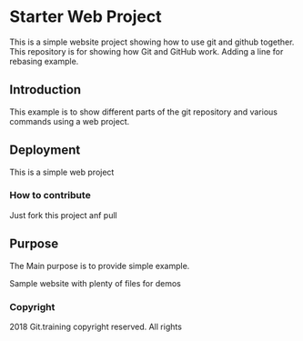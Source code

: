 # Starter Web Project

This is a simple website project showing how to use git 
and github together.
This repository is for showing how Git and GitHub work.
Adding a line for rebasing example.

## Introduction

This example is to show different parts of the git repository and 
various commands using a web project.

## Deployment

This is a simple web project

### How to contribute

Just fork this project anf pull

## Purpose

The Main purpose is to provide simple example.

Sample website with plenty of files for demos

### Copyright

2018 Git.training copyright reserved.
All rights
